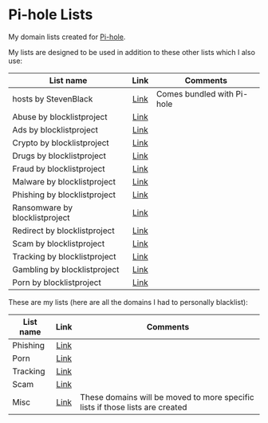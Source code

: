 # Pi-hole Lists
My domain lists created for [Pi-hole](https://pi-hole.net).

My lists are designed to be used in addition to these other lists which I also use:

| List name | Link | Comments |
| ------------- | :-------------: | ------------- |
| hosts by StevenBlack | [Link](https://raw.githubusercontent.com/StevenBlack/hosts/master/hosts) | Comes bundled with Pi-hole |
| Abuse by blocklistproject | [Link](https://blocklistproject.github.io/Lists/alt-version/abuse-nl.txt) |  |
| Ads by blocklistproject | [Link](https://blocklistproject.github.io/Lists/alt-version/ads-nl.txt) |  |
| Crypto by blocklistproject | [Link](https://blocklistproject.github.io/Lists/alt-version/crypto-nl.txt) |  |
| Drugs by blocklistproject | [Link](https://blocklistproject.github.io/Lists/alt-version/drugs-nl.txt) |  |
| Fraud by blocklistproject | [Link](https://blocklistproject.github.io/Lists/alt-version/fraud-nl.txt) |  |
| Malware by blocklistproject | [Link](https://blocklistproject.github.io/Lists/alt-version/malware-nl.txt) |  |
| Phishing by blocklistproject | [Link](https://blocklistproject.github.io/Lists/alt-version/phishing-nl.txt) |  |
| Ransomware by blocklistproject | [Link](https://blocklistproject.github.io/Lists/alt-version/ransomware-nl.txt) |  |
| Redirect by blocklistproject | [Link](https://blocklistproject.github.io/Lists/alt-version/redirect-nl.txt) |  |
| Scam by blocklistproject | [Link](https://blocklistproject.github.io/Lists/alt-version/scam-nl.txt) |  |
| Tracking by blocklistproject | [Link](https://blocklistproject.github.io/Lists/alt-version/tracking-nl.txt) |  |
| Gambling by blocklistproject | [Link](https://blocklistproject.github.io/Lists/alt-version/gambling-nl.txt) |  |
| Porn by blocklistproject | [Link](https://blocklistproject.github.io/Lists/alt-version/porn-nl.txt) |  |

These are my lists (here are all the domains I had to personally blacklist):

| List name | Link | Comments |
| ------ | :-----: | ------ |
| Phishing | [Link](https://trainax.github.io/PiHoleLists/lists/Phishing.txt) |  |
| Porn | [Link](https://trainax.github.io/PiHoleLists/lists/Porn.txt) |  |
| Tracking | [Link](https://trainax.github.io/PiHoleLists/lists/Tracking.txt) |  |
| Scam | [Link](https://trainax.github.io/PiHoleLists/lists/Scam.txt) |  |
| Misc | [Link](https://trainax.github.io/PiHoleLists/lists/Misc.txt) | These domains will be moved to more specific lists if those lists are created |
